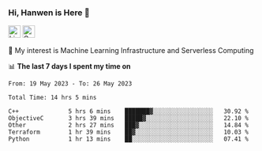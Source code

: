 ### Hi, Hanwen is Here 👋
<p>
	<a href="https://www.linkedin.com/in/liu-hanwen/"><img src="https://img.shields.io/badge/@hanwen-0A66C2?style=flat&logo=LinkedIn&logoColor=white" alt="Linkedin"  height="25px"/></a> 
	<a href="https://scholar.google.com/citations?user=HDF0su0AAAAJ"><img src="https://img.shields.io/badge/scholar-4385FE.svg?&style=plastic&logo=google-scholar&logoColor=white" alt="Google Scholar" height="25px"> </a>
</p>
🌱 My interest is Machine Learning Infrastructure and Serverless Computing

📊 **The last 7 days I spent my time on** 
<!--START_SECTION:waka-->

```text
From: 19 May 2023 - To: 26 May 2023

Total Time: 14 hrs 5 mins

C++              5 hrs 6 mins    ███████▓░░░░░░░░░░░░░░░░░   30.92 %
ObjectiveC       3 hrs 39 mins   █████▓░░░░░░░░░░░░░░░░░░░   22.10 %
Other            2 hrs 27 mins   ███▓░░░░░░░░░░░░░░░░░░░░░   14.84 %
Terraform        1 hr 39 mins    ██▓░░░░░░░░░░░░░░░░░░░░░░   10.03 %
Python           1 hr 13 mins    ██░░░░░░░░░░░░░░░░░░░░░░░   07.41 %
```

<!--END_SECTION:waka-->


<!--
**david990917/david990917** is a ✨ _special_ ✨ repository because its `README.md` (this file) appears on your GitHub profile.

Here are some ideas to get you started:

- 🔭 I’m currently working on ...
- 🌱 I’m currently learning ...
- 👯 I’m looking to collaborate on ...
- 🤔 I’m looking for help with ...
- 💬 Ask me about ...
- 📫 How to reach me: ...
- 😄 Pronouns: ...
- ⚡ Fun fact: ...
-->
